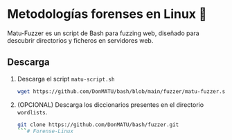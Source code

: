 # Metodologías forenses en Linux 🚀

Matu-Fuzzer es un script de Bash para fuzzing web, diseñado para descubrir directorios y ficheros en servidores web.

## Descarga

1. Descarga el script `matu-script.sh`
   ```bash
   wget https://github.com/DonMATU/bash/blob/main/fuzzer/matu-fuzzer.sh
   ```

2. (OPCIONAL) Descarga los diccionarios presentes en el directorio `wordlists`.
   ```bash
   git clone https://github.com/DonMATU/bash/fuzzer.git
   ```# Forense-Linux
